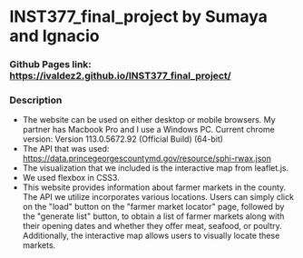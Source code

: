 # INST377_final_project by Sumaya and Ignacio

### Github Pages link: https://ivaldez2.github.io/INST377_final_project/

### Description
- The website can be used on either desktop or mobile browsers. My partner has Macbook Pro and I use a Windows PC. Current chrome version: Version 113.0.5672.92 (Official Build) (64-bit)
- The API that was used: https://data.princegeorgescountymd.gov/resource/sphi-rwax.json
- The visualization that we included is the interactive map from leaflet.js.
- We used flexbox in CSS3.
- This website provides information about farmer markets in the county. The API we utilize incorporates various locations. Users can simply click on the "load" button on the "farmer market locator" page, followed by the "generate list" button, to obtain a list of farmer markets along with their opening dates and whether they offer meat, seafood, or poultry. Additionally, the interactive map allows users to visually locate these markets.

